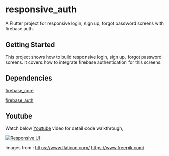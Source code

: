 # responsive_auth

A Flutter project for responsive login, sign up, forgot password screens with firebase auth.

## Getting Started

This project shows how to build responsive login, sign up, forgot password screens. It covers how to integrate firebase authentication for this screens.

## Dependencies

[firebase_core](https://pub.dev/packages/firebase_core)

[firebase_auth](https://pub.dev/packages/firebase_auth)

## Youtube

Watch below [Youtube](https://www.youtube.com/watch?v=ftpguzXvgys) video for detail code walkthrough,

[![Responsive UI](https://img.youtube.com/vi/ftpguzXvgys/0.jpg)](https://www.youtube.com/watch?v=ftpguzXvgys)


Images from : 
https://www.flaticon.com/
https://www.freepik.com/
